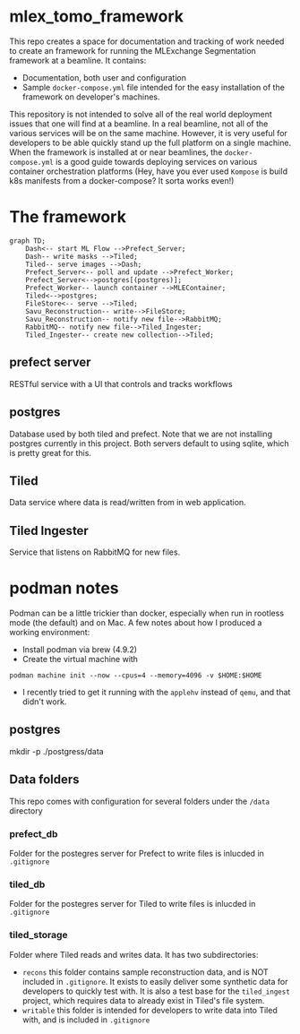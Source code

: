# mlex_tomo_framework
This repo creates a space for documentation and tracking of work needed to create an framework for running the MLExchange Segmentation framework at a beamline. It contains:
- Documentation, both user and configuration
- Sample `docker-compose.yml` file intended for the easy installation of the framework on developer's machines.

This repository is not intended to solve all of the real world deployment issues that one will find at a beamline. In a real beamline, not all of the various services will be on the same machine. However, it is very useful for developers to be able quickly stand up the full platform on a single machine. When the framework is installed at or near beamlines, the `docker-compose.yml` is a good guide towards deploying services on various container orchestration platforms (Hey, have you ever used `Kompose` is build k8s manifests from a docker-compose? It sorta works even!)

# The framework

```mermaid
graph TD;
    Dash<-- start ML Flow -->Prefect_Server;
    Dash-- write masks -->Tiled;
    Tiled-- serve images -->Dash;
    Prefect_Server<-- poll and update -->Prefect_Worker;
    Prefect_Server<-->postgres[(postgres)];
    Prefect_Worker-- launch container -->MLEContainer;
    Tiled<-->postgres;
    FileStore<-- serve -->Tiled;
    Savu_Reconstruction-- write-->FileStore;
    Savu_Reconstruction-- notify new file-->RabbitMQ;
    RabbitMQ-- notify new file-->Tiled_Ingester;
    Tiled_Ingester-- create new collection-->Tiled;
```

## prefect server
RESTful service with a UI that controls and tracks workflows

## postgres
Database used by both tiled and prefect. Note that we are not installing postgres currently in this project. Both servers default to using sqlite, which is pretty great for this.

## Tiled
Data service where data is read/written from in web application.

## Tiled Ingester
Service that listens on RabbitMQ for new files. 

# podman notes
Podman can be a little trickier than docker, especially when run in rootless mode (the default) and on Mac. A few notes about how I produced a working environment:
- Install podman via brew (4.9.2)
- Create the virtual machine with
```
podman machine init --now --cpus=4 --memory=4096 -v $HOME:$HOME
```
- I recently tried to get it running with the `applehv` instead of `qemu`, and that didn't work.

## postgres
mkdir -p ./postgress/data

## Data folders
This repo comes with configuration for several folders under the `/data` directory

### prefect_db
Folder for the postegres server for Prefect to write files is inlucded in `.gitignore`

### tiled_db
Folder for the postegres server for Tiled to write files is inlucded in `.gitignore`

### tiled_storage
Folder where Tiled reads and writes data. It has two subdirectories:
- `recons` this folder contains sample reconstruction data, and is NOT included in `.gitignore`. It exists to easily deliver some synthetic data for developers to quickly test with. It is also a test base for the `tiled_ingest` project, which requires data to already exist in Tiled's file system.
- `writable` this folder is intended for developers to write data into Tiled with, and is included in `.gitignore`